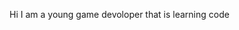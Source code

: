 Hi I am a young game devoloper that is learning code
<!---
botteledgamecreator/botteledgamecreator is a ✨ special ✨ repository because its `README.md` (this file) appears on your GitHub profile.
You can click the Preview link to take a look at your changes.
--->
